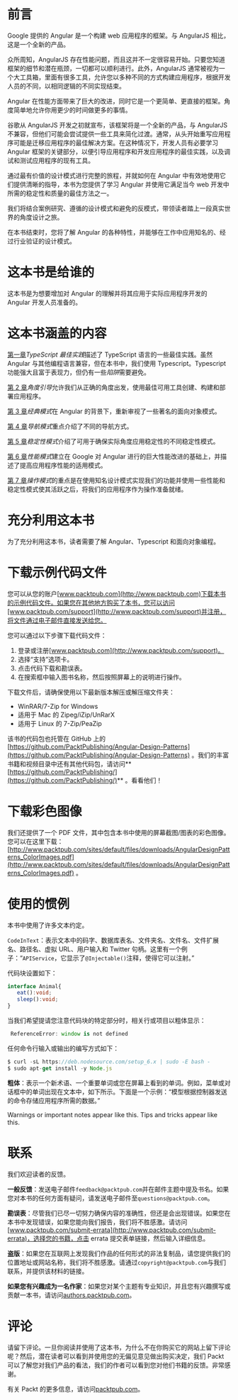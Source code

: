 # 前言

Google 提供的 Angular 是一个构建 web 应用程序的框架。与 AngularJS 相比，这是一个全新的产品。

众所周知，AngularJS 存在性能问题，而且这并不一定很容易开始。只要您知道框架的细节和潜在瓶颈，一切都可以顺利进行。此外，AngularJS 通常被视为一个大工具箱，里面有很多工具，允许您以多种不同的方式构建应用程序，根据开发人员的不同，以相同逻辑的不同实现结束。

Angular 在性能方面带来了巨大的改进，同时它是一个更简单、更直接的框架。角度简单地允许你用更少的时间做更多的事情。

谷歌从 AngularJS 开发之初就宣布，该框架将是一个全新的产品，与 AngularJS 不兼容，但他们可能会尝试提供一些工具来简化过渡。通常，从头开始重写应用程序可能是迁移应用程序的最佳解决方案。在这种情况下，开发人员有必要学习 Angular 框架的关键部分，以便引导应用程序和开发应用程序的最佳实践，以及调试和测试应用程序的现有工具。

通过最有价值的设计模式进行完整的旅程，并就如何在 Angular 中有效地使用它们提供清晰的指导，本书为您提供了学习 Angular 并使用它满足当今 web 开发中所需的稳定性和质量的最佳方法之一。

我们将结合案例研究、遵循的设计模式和避免的反模式，带领读者踏上一段真实世界的角度设计之旅。

在本书结束时，您将了解 Angular 的各种特性，并能够在工作中应用知名的、经过行业验证的设计模式。

# 这本书是给谁的

这本书是为想要增加对 Angular 的理解并将其应用于实际应用程序开发的 Angular 开发人员准备的。

# 这本书涵盖的内容

[第一章](1.html)*TypeScript 最佳实践*描述了 TypeScript 语言的一些最佳实践。虽然 Angular 与其他编程语言兼容，但在本书中，我们使用 Typescript。Typescript 功能强大且富于表现力，但仍有一些*陷阱*需要避免。

[第 2 章](2.html)*角度引导*允许我们从正确的角度出发，使用最佳可用工具创建、构建和部署应用程序。

[第 3 章](3.html)*经典模式*在 Angular 的背景下，重新审视了一些著名的面向对象模式。

[第 4 章](4.html)*导航模式*重点介绍了不同的导航方式。

[第 5 章](5.html)*稳定性模式*介绍了可用于确保实际角度应用稳定性的不同稳定性模式。

[第 6 章](6.html)*性能模式*建立在 Google 对 Angular 进行的巨大性能改进的基础上，并描述了提高应用程序性能的适用模式。

[第 7 章](7.html)*操作模式*的重点是在使用知名设计模式实现我们的功能并使用一些性能和稳定性模式使其活跃之后，将我们的应用程序作为操作准备就绪。

# 充分利用这本书

为了充分利用这本书，读者需要了解 Angular、Typescript 和面向对象编程。

# 下载示例代码文件

您可以从您的账户[www.packtpub.com](http://www.packtpub.com)下载本书的示例代码文件。如果您在其他地方购买了本书，您可以访问[www.packtpub.com/support](http://www.packtpub.com/support)并注册，将文件通过电子邮件直接发送给您。

您可以通过以下步骤下载代码文件：

1.  登录或注册[www.packtpub.com](http://www.packtpub.com/support)。
2.  选择“支持”选项卡。
3.  点击代码下载和勘误表。
4.  在搜索框中输入图书名称，然后按照屏幕上的说明进行操作。

下载文件后，请确保使用以下最新版本解压或解压缩文件夹：

*   WinRAR/7-Zip for Windows
*   适用于 Mac 的 Zipeg/iZip/UnRarX
*   适用于 Linux 的 7-Zip/PeaZip

该书的代码包也托管在 GitHub 上的[https://github.com/PacktPublishing/Angular-Design-Patterns](https://github.com/PacktPublishing/Angular-Design-Patterns) 。我们的丰富书籍和视频目录中还有其他代码包，请访问**[https://github.com/PacktPublishing/](https://github.com/PacktPublishing/)** 。看看他们！

# 下载彩色图像

我们还提供了一个 PDF 文件，其中包含本书中使用的屏幕截图/图表的彩色图像。您可以在这里下载：[http://www.packtpub.com/sites/default/files/downloads/AngularDesignPatterns_ColorImages.pdf](http://www.packtpub.com/sites/default/files/downloads/AngularDesignPatterns_ColorImages.pdf) 。

# 使用的惯例

本书中使用了许多文本约定。

`CodeInText`：表示文本中的码字、数据库表名、文件夹名、文件名、文件扩展名、路径名、虚拟 URL、用户输入和 Twitter 句柄。这里有一个例子：“`APIService`，它显示了`@Injectable()`注释，使得它可以注射。”

代码块设置如下：

```ts
interface Animal{ 
   eat():void; 
   sleep():void; 
} 
```

当我们希望提请您注意代码块的特定部分时，相关行或项目以粗体显示：

```ts
 ReferenceError: window is not defined
```

任何命令行输入或输出的编写方式如下：

```ts
$ curl -sL https://deb.nodesource.com/setup_6.x | sudo -E bash -
$ sudo apt-get install -y Node.js
```

**粗体**：表示一个新术语、一个重要单词或您在屏幕上看到的单词。例如，菜单或对话框中的单词出现在文本中，如下所示。下面是一个示例：“模型根据控制器发送的命令存储应用程序所需的数据。”

Warnings or important notes appear like this. Tips and tricks appear like this.

# 联系

我们欢迎读者的反馈。

**一般反馈**：发送电子邮件`feedback@packtpub.com`并在邮件主题中提及书名。如果您对本书的任何方面有疑问，请发送电子邮件至`questions@packtpub.com`。

**勘误表**：尽管我们已尽一切努力确保内容的准确性，但还是会出现错误。如果您在本书中发现错误，如果您能向我们报告，我们将不胜感激。请访问[www.packtpub.com/submit-errata](http://www.packtpub.com/submit-errata)，选择您的书籍，点击 errata 提交表单链接，然后输入详细信息。

**盗版**：如果您在互联网上发现我们作品的任何形式的非法复制品，请您提供我们的位置地址或网站名称，我们将不胜感激。请通过`copyright@packtpub.com`与我们联系，并提供该材料的链接。

**如果您有兴趣成为一名作家**：如果您对某个主题有专业知识，并且您有兴趣撰写或贡献一本书，请访问[authors.packtpub.com](http://authors.packtpub.com/)。

# 评论

请留下评论。一旦你阅读并使用了这本书，为什么不在你购买它的网站上留下评论呢？然后，潜在读者可以看到并使用您的无偏见意见做出购买决定，我们 Packt 可以了解您对我们产品的看法，我们的作者可以看到您对他们书籍的反馈。非常感谢。

有关 Packt 的更多信息，请访问[packtpub.com](https://www.packtpub.com/)。